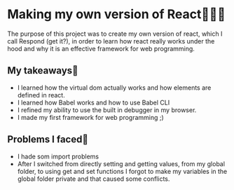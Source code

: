# Making my own version of React🎯🎯🎯
The purpose of this project was to create my own version of react, which I call Respond (get it?), in order to learn how react really works under the hood and why it is an effective framework for web programming.

## My takeaways📝
* I learned how the virtual dom actually works and how elements are defined in react.
* I learned how Babel works and how to use Babel CLI
* I refined my ability to use the built in debugger in my browser.
* I made my first framework for web programming ;)

## Problems I faced🚦
* I hade som import problems
* After I switched from directly setting and getting values, from my global folder, to using get and set functions I forgot to make my variables in the global folder private and that caused some conflicts.
